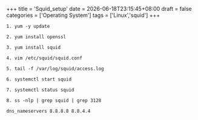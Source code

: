 +++
title = 'Squid_setup'
date = 2026-06-18T23:15:45+08:00
draft = false
categories = ['Operating System']
tags = ['Linux','squid']
+++



    1. yum -y update
    
    2. yum install openssl
    
    3. yum install squid
    
    4. vim /etc/squid/squid.conf
    
    5. tail -f /var/log/squid/access.log
    
    6. systemctl start squid
    
    7. systemctl status squid
    
    8. ss -nlp | grep squid | grep 3128
    
    dns_nameservers 8.8.8.8 8.8.4.4
